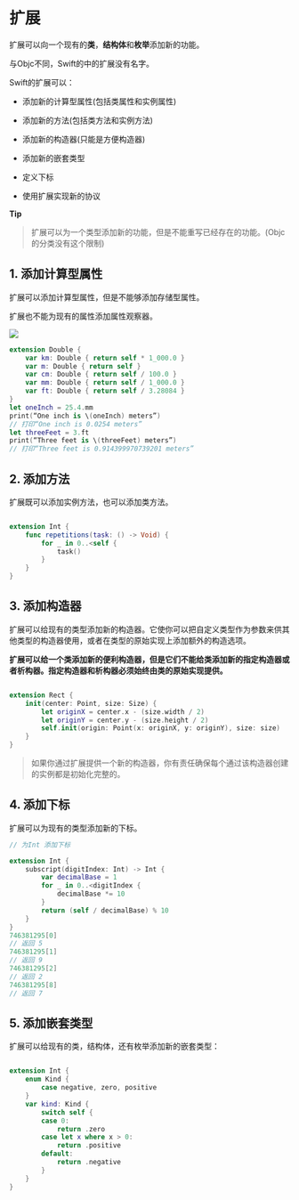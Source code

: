 # 扩展

扩展可以向一个现有的**类**，**结构体**和**枚举**添加新的功能。

与Objc不同，Swift的中的扩展没有名字。


Swift的扩展可以：

- 添加新的计算型属性(包括类属性和实例属性)

- 添加新的方法(包括类方法和实例方法)

- 添加新的构造器(只能是方便构造器)

- 添加新的嵌套类型

- 定义下标

- 使用扩展实现新的协议


**Tip**

> 扩展可以为一个类型添加新的功能，但是不能重写已经存在的功能。(Objc的分类没有这个限制)




## 1. 添加计算型属性

扩展可以添加计算型属性，但是不能够添加存储型属性。

扩展也不能为现有的属性添加属性观察器。


![](https://gitee.com/existorlive/exist-or-live-pic/raw/master/%E6%88%AA%E5%B1%8F2020-12-22%20%E4%B8%8A%E5%8D%8811.52.18.png)

```swift
extension Double {
    var km: Double { return self * 1_000.0 }
    var m: Double { return self }
    var cm: Double { return self / 100.0 }
    var mm: Double { return self / 1_000.0 }
    var ft: Double { return self / 3.28084 }
}
let oneInch = 25.4.mm
print(“One inch is \(oneInch) meters”)
// 打印“One inch is 0.0254 meters”
let threeFeet = 3.ft
print(“Three feet is \(threeFeet) meters”)
// 打印“Three feet is 0.914399970739201 meters”
```

## 2. 添加方法

扩展既可以添加实例方法，也可以添加类方法。

```swift

extension Int {
    func repetitions(task: () -> Void) {
        for _ in 0..<self {
            task()
        }
    }
}

```

## 3. 添加构造器

扩展可以给现有的类型添加新的构造器。它使你可以把自定义类型作为参数来供其他类型的构造器使用，或者在类型的原始实现上添加额外的构造选项。

**扩展可以给一个类添加新的便利构造器，但是它们不能给类添加新的指定构造器或者析构器。指定构造器和析构器必须始终由类的原始实现提供。**

```swift

extension Rect {
    init(center: Point, size: Size) {
        let originX = center.x - (size.width / 2)
        let originY = center.y - (size.height / 2)
        self.init(origin: Point(x: originX, y: originY), size: size)
    }
}

```

> 如果你通过扩展提供一个新的构造器，你有责任确保每个通过该构造器创建的实例都是初始化完整的。

## 4. 添加下标

扩展可以为现有的类型添加新的下标。

```swift
// 为Int 添加下标

extension Int {
    subscript(digitIndex: Int) -> Int {
        var decimalBase = 1
        for _ in 0..<digitIndex {
            decimalBase *= 10
        }
        return (self / decimalBase) % 10
    }
}
746381295[0]
// 返回 5
746381295[1]
// 返回 9
746381295[2]
// 返回 2
746381295[8]
// 返回 7


```


## 5. 添加嵌套类型

扩展可以给现有的类，结构体，还有枚举添加新的嵌套类型：

```swift

extension Int {
    enum Kind {
        case negative, zero, positive
    }
    var kind: Kind {
        switch self {
        case 0:
            return .zero
        case let x where x > 0:
            return .positive
        default:
            return .negative
        }
    }
}

```



